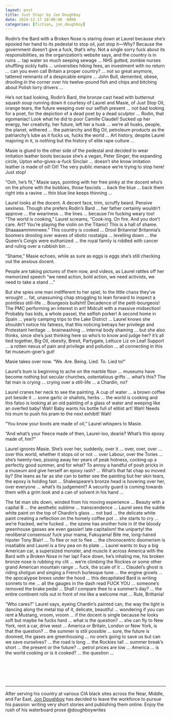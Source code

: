 ```yaml
---
layout: post
title: Just Stop! by Jon Doughboy
date: 2024-12-17 10:00:00 -0000
categories: [fiction, jon_doughboy]
---
```

<div class="story">
Rodin’s the Bard with a Broken Nose is staring down at Laurel because she’s epoxied her hand to its pedestal to stop oil, just stop it—Why? Because the government doesn’t give a fuck, that’s why. Not a single sorry fuck about its responsibilities, as the organization’s website says, and the country is in ruins … tap water so much seeping sewage … NHS gutted, zombie nurses shuffling sickly halls … universities hiking fees, an investment with no return … can you even call Britain a proper country? … not so great anymore, tattered remnants of a despicable empire … John Bull, demented, obese, drooling in the corner over his twelve-pound fish and chips and bitching about Polish lorry drivers …

He’s not bad looking, Rodin’s Bard, the bronze cast head with butternut squash soup running down it courtesy of Laurel and Masie, of Just Stop Oil, orange tears, the future weeping over our selfish present … not bad looking for a poet, for the depiction of a dead poet by a dead sculptor … Rodin, that egomaniac! Look what he did to poor Camille Claudel! Sucked up her energy, her creativity, her future, left her a husk … we’re all husks, people, the planet, withered … the patriarchy and Big Oil, petroleum products as the patriarchy’s lube as it fucks us, fucks the world … Art history, despite Laurel majoring in it, is nothing but the history of elite rape culture …

Masie is glued to the other side of the pedestal and decided to wear imitation leather boots because she’s a vegan, Peter Singer, the expanding circle, Upton who-gives-a-fuck Sinclair … doesn’t she know imitation leather is made of oil! Oil! The very public menace we’re trying to stop here! Just stop! 

“Ooh, he’s fit,” Masie says, pointing with her free pinky at the docent who’s on the phone with the bobbies, those fascists … back the blue … back them right into a ravine … thin blue line keeps thinning …

Laurel looks at the docent. A decent face, trim, scruffy beard. Pensive sexiness. Though she prefers Rodin’s Bard … her father certainly wouldn’t approve … the weariness … the lines … because I’m fucking weary too! “The world is cooking,” Laurel screams, “Cook-ing. On fire. And you don’t care. Art? You’re playing the violin on the Titanic! This is a hall of shame. Shaaaaammmmeee.” This country is cooked … Drool Britannia! Britannia’s boomers drooling over waves of idiotic nostalgia … levelling down … the Queen’s Corgis were euthanized … the royal family is riddled with cancer and ruling over a rubbish bin …

“Shame,” Masie echoes, while as sure as eggs is eggs she’s still checking out the anxious docent. 

People are taking pictures of them now, and videos, as Laurel rattles off her memorized speech “we need action, bold action, we need activists, we need to take a stand …”

But she spies one man indifferent to her spiel, to the little chaos they’ve wrought … fat, unassuming chap struggling to lean forward to inspect a pointless still-life … Bourgeois bullshit! Decadence of the petit-bourgeois! The PMC performing an interest in art! Midcult with a massive midsection! Probably has kids, a whole passel, the selfish porker! A second home in Spain … yearly camping trips to the Lake District … Laurel knows she shouldn’t notice his fatness, that this noticing betrays her privilege and Protestant heritage … brainwashing … internal body shaming … but she also thinks, since she’s just thinking here so who’s to know and judge her? it’s all tied together, Big Oil, obesity, Brexit, Partygate, Lettuce Liz on Leaf Support … a rotten nexus of pain and privilege and pollution … all connecting in this fat museum-goer’s gut! 

Masie takes over now. “We. Are. Being. Lied. To. Lied to!”

Laurel’s bum is beginning to ache on the marble floor … museums have become nothing but secular churches, ostentatious grifts … what’s this? The fat man is crying … crying over a still-life … a Chardin, no?

Laurel cranes her neck to see the painting. A cup of water … a brown coffee pot beside it … some garlic or shallots, herbs … the world is cooking and this fatso is looking at an old painting of a glass of water and weeping like an overfed baby! Wah! Baby wants his bottle full of elitist art! Wah! Needs his mum to push his pram to the next exhibit! Wah!

“You know your boots are made of oil,” Laurel whispers to Masie.

“And what’s your fleece made of then, Laurel-loo, dearie? What’s this epoxy made of, hm?”

Laurel ignores Masie. She’s over her, suddenly, over it … over, over, over … over this world, whether it stops oil or not … over Labour, over the Tories … she’s twenty-two, pissing away her years of peak hotness, cocking up a perfectly good summer, and for what? To annoy a handful of posh pricks in a museum and give herself an epoxy rash? … What’s that fat chap so moved by? She leans as far as she can to better see the painting but her skin tears, the epoxy is holding fast … Shakespeare’s bronze head is hovering over her, over everyone … what’s its judgement? A security guard is coming towards them with a grim look and a can of solvent in his hand …

The fat man sits down, winded from his moving experience … Beauty with a capital B … the aesthetic sublime … transcendence … Laurel sees the subtle white paint on the top of Chardin’s glass … not bad … the delicate white paint creating a reflection on the homely coffee pot … she starts to cry … we’re fracked, we’re fucked … the ozone has another hole in it! the bloody greenhouse gasses are even gassier! late capitalism! the uniparty! the neoliberal consensus! fuck your mama, Fukuyama! Bite me, long-haired hipster Tony Blair! … To flee or not to flee … the chronocentric doomerism is insatiable and Laurel is a tiny pea on its plate … Laurel wants to buy a big American car, a supersized monster, and muscle it across America with the Bard with a Broken Nose in her lap! Face down, he’s inhaling me, his broken bronze nose is rubbing my clit … we’re climbing the Rockies or some other grand American mountain range … fuck, the scale of it … Claudel’s ghost is riding shotgun and singing a French burlesque tune … the engine growls … the apocalypse brews under the hood … this decapitated Bard is writing sonnets to me … all the gauges in the dash read FUCK YOU … someone’s removed the brake pedal … Shall I compare thee to a summer’s day? … the entire continent rolls out in front of me like a welcome mat … Rule, Brittania! 

“Who cares?” Laurel says, eyeing Chardin’s painted can, the way the light is dancing along the metal top of it, delicate, beautiful … wondering if you can rent a Mustang, vroom, vroom … if the docent is single because he looks soft but maybe he fucks hard … what is the question? … she can fly to New York, rent a car, drive west … America or Britain, London or New York, is that the question? … the summer is still possible … sure, the future is doomed, the gases are greenhousing … no one’s going to save us but can we save ourselves? … the road is long … the Rockies tall … summer break’s short … the present or the future? … petrol prices are low … America … is the world cooking or is it cooked? … the question …
</div>
<br><br>
<br><br>
<hr>
After serving his country at various CIA black sites across the Near, Middle, and Far East, <a href="https://linktr.ee/doughboywrites">Jon Doughboy</a> has decided to leave the workforce to pursue his passion: writing very short stories and publishing them online. Enjoy the rush of his waterboard prose @doughboywrites
